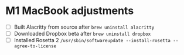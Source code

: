 # M1 MacBook adjustments

- [ ] Built Alacritty from source after `brew uninstall alacritty`
- [ ] Downloaded Dropbox beta after `brew uninstall dropbox`
- [ ] Installed Rosetta 2 `/usr/sbin/softwareupdate --install-rosetta --agree-to-license`
